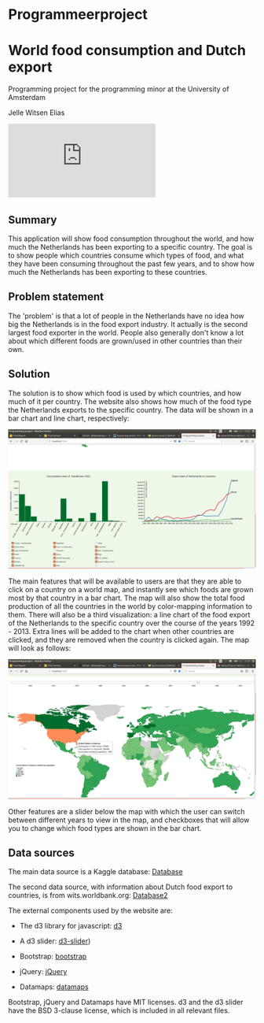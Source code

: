 # Programmeerproject

# World food consumption and Dutch export
Programming project for the programming minor at the University of Amsterdam

Jelle Witsen Elias

![Page link](https://github.com/jellewe/programmeerproject/index.html)

## Summary
This application will show food consumption throughout the world, and how much
the Netherlands has been exporting to a specific country. The goal is to
show people which countries consume which types of food, and what they have been
consuming throughout the past few years, and to show how much the Netherlands
has been exporting to these countries.

## Problem statement
The 'problem' is that a lot of people in the Netherlands have no idea how big
the Netherlands is in the food export industry. It actually is the second
largest food exporter in the world. People also generally don't know a lot
about which different foods are grown/used in other countries than their own.

## Solution
The solution is to show which food is used by which countries, and how much of
it per country. The website also shows how much of the food type the Netherlands
exports to the specific country. The data will be shown in a bar chart and line
chart, respectively:

![charts](doc/screenshot2.png)

The main features that will be available to users are that they are able to
click on a country on a world map, and instantly see which foods are grown most
by that country in a bar chart. The map will also show the total food production
of all the countries in the world by color-mapping information to them. There
will also be a third visualization: a line chart of the food export of the
Netherlands to the specific country over the course of the years 1992 - 2013.
Extra lines will be added to the chart when other countries are clicked, and
they are removed when the country is clicked again. The map will look as
follows:

![map](/doc/screenshot1.png)

Other features are a slider below the map with which the user can switch between
different years to view in the map, and checkboxes that will allow you to change
which food types are shown in the bar chart.

## Data sources
The main data source is a Kaggle database:
[Database](https://www.kaggle.com/dorbicycle/world-foodfeed-production/data)

The second data source, with information about Dutch food export to countries,
is from wits.worldbank.org:
[Database2](https://wits.worldbank.org/CountryProfile/en/Country/NLD/StartYear/1992/EndYear/2013/TradeFlow/Export/Indicator/XPRT-TRD-VL/Partner/BY-COUNTRY/Product/16-24_FoodProd)

The external components used by the website are:
- The d3 library for javascript:
[d3](https://d3js.org/)

- A d3 slider:
[d3-slider](https://github.com/MasterMaps/d3-slider))

- Bootstrap:
[bootstrap](https://getbootstrap.com/docs/4.0/getting-started/download/)

- jQuery:
[jQuery](https://jquery.com/)

- Datamaps:
[datamaps](http://datamaps.github.io/)

Bootstrap, jQuery and Datamaps have MIT licenses. d3 and the d3 slider have the
BSD 3-clause license, which is included in all relevant files.
